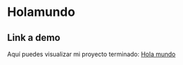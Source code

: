 # Holamundo

 ## Link a demo
Aquí puedes visualizar mi proyecto terminado: [Hola mundo](https://imaginativo-sunburst-4688cc.netlify.app)
